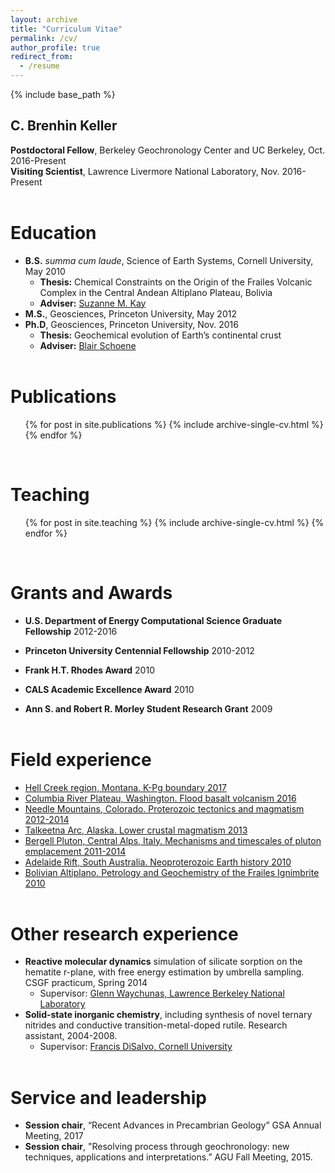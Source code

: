 ```yaml
---
layout: archive
title: "Curriculum Vitae"
permalink: /cv/
author_profile: true
redirect_from:
  - /resume
---
```

{% include base_path %}

C. Brenhin Keller
---
<b>Postdoctoral Fellow</b>, Berkeley Geochronology Center and UC Berkeley, Oct. 2016-Present <br/>
<b>Visiting Scientist</b>, Lawrence Livermore National Laboratory, Nov. 2016-Present
<br/><br/>

Education
======
* <b>B.S.</b> <i>summa cum laude</i>, Science of Earth Systems, Cornell University, May 2010
  * <b>Thesis:</b> Chemical Constraints on the Origin of the Frailes Volcanic Complex in the Central Andean Altiplano Plateau, Bolivia
  * <b>Adviser:</b> [Suzanne M. Kay](http://www.geo.cornell.edu/geology/cap/faculty/suzanne_m_kay.html)
* <b>M.S.</b>, Geosciences, Princeton University, May 2012
* <b>Ph.D</b>, Geosciences, Princeton University, Nov. 2016
  * <b>Thesis:</b> Geochemical evolution of Earth’s continental crust
  * <b>Adviser:</b> [Blair Schoene](https://www.princeton.edu/geosciences/people/schoene/)
<br/><br/>

Publications
======
  <ul>{% for post in site.publications %}
    {% include archive-single-cv.html %}
  {% endfor %}</ul>
  <br/>

Teaching
======
  <ul>{% for post in site.teaching %}
    {% include archive-single-cv.html %}
  {% endfor %}</ul>
  <br/>
  
Grants and Awards
======
* <b>U.S. Department of Energy Computational Science Graduate Fellowship</b> 2012-2016<br/>

* <b>Princeton University Centennial Fellowship</b> 2010-2012<br/>

* <b>Frank H.T. Rhodes Award</b> 2010<br/>

* <b>CALS Academic Excellence Award</b> 2010<br/>

* <b>Ann S. and Robert R. Morley Student Research Grant</b> 2009
<br/><br/>

Field experience
======
* [<u>Hell Creek region, Montana. K-Pg boundary</u> 2017](/portfolio/100-hell-creek-2017/)
* [<u>Columbia River Plateau, Washington. Flood basalt volcanism</u> 2016](/portfolio/101-columbia-river-2016/)
* [<u>Needle Mountains, Colorado. Proterozoic tectonics and magmatism</u> 2012-2014](/portfolio/105-needle-mountains-2014/)
* [<u>Talkeetna Arc, Alaska. Lower crustal magmatism</u> 2013](/portfolio/106-talkeetna-2013/)
* [<u>Bergell Pluton, Central Alps, Italy. Mechanisms and timescales of pluton emplacement</u> 2011-2014](/portfolio/109-bergell-2011/)
* [<u>Adelaide Rift, South Australia. Neoproterozoic Earth history</u> 2010](/portfolio/110-flinders-2010/)
* [<u>Bolivian Altiplano. Petrology and Geochemistry of the Frailes Ignimbrite</u> 2010](/portfolio/111-frailes-2010/)
<br/><br/>

Other research experience
======
* <b>Reactive molecular dynamics</b> simulation of silicate sorption on the hematite r-plane, with free energy estimation by umbrella sampling. CSGF practicum, Spring 2014
  * Supervisor: [Glenn Waychunas, Lawrence Berkeley National Laboratory](https://eesa.lbl.gov/profiles/glenn-a-waychunas/)
* <b>Solid-state inorganic chemistry</b>, including synthesis of novel ternary nitrides and conductive transition-metal-doped rutile. Research assistant, 2004-2008.
  * Supervisor: [Francis DiSalvo, Cornell University](http://chemistry.cornell.edu/francis-disalvo)
<br/><br/>

Service and leadership
======
* <b>Session chair</b>, “Recent Advances in Precambrian Geology” GSA Annual Meeting, 2017 
* <b>Session chair</b>, "Resolving process through geochronology: new techniques, applications and interpretations.” AGU Fall Meeting, 2015.

